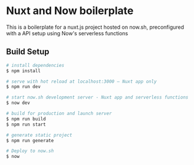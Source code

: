 # Nuxt and Now boilerplate

This is a boilerplate for a nuxt.js project hosted on now.sh, preconfigured with a API setup using Now's serverless functions

## Build Setup

``` bash
# install dependencies
$ npm install

# serve with hot reload at localhost:3000 – Nuxt app only
$ npm run dev

# start now.sh development server - Nuxt app and serverless functions
$ now dev

# build for production and launch server
$ npm run build
$ npm run start

# generate static project
$ npm run generate

# Deploy to now.sh
$ now
```
